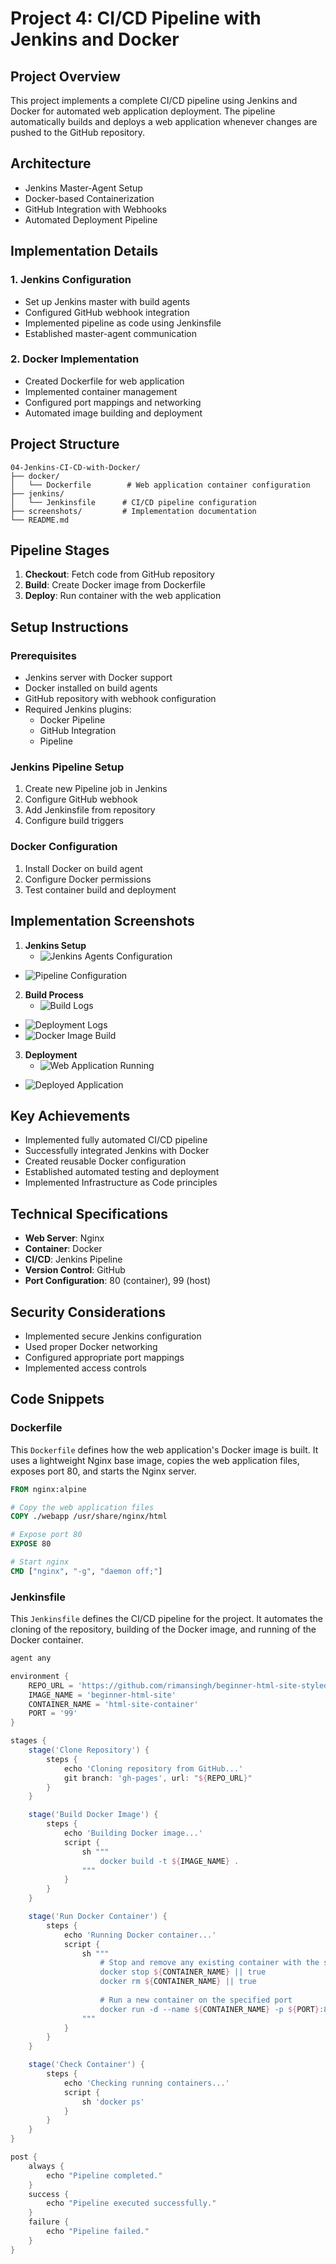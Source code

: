 # Project 4: CI/CD Pipeline with Jenkins and Docker

## Project Overview
This project implements a complete CI/CD pipeline using Jenkins and Docker for automated web application deployment. The pipeline automatically builds and deploys a web application whenever changes are pushed to the GitHub repository.

## Architecture
- Jenkins Master-Agent Setup
- Docker-based Containerization
- GitHub Integration with Webhooks
- Automated Deployment Pipeline

## Implementation Details

### 1. Jenkins Configuration
- Set up Jenkins master with build agents
- Configured GitHub webhook integration
- Implemented pipeline as code using Jenkinsfile
- Established master-agent communication

### 2. Docker Implementation
- Created Dockerfile for web application
- Implemented container management
- Configured port mappings and networking
- Automated image building and deployment

## Project Structure
```
04-Jenkins-CI-CD-with-Docker/
├── docker/
│   └── Dockerfile        # Web application container configuration
├── jenkins/
│   └── Jenkinsfile      # CI/CD pipeline configuration
├── screenshots/         # Implementation documentation
└── README.md
```

## Pipeline Stages
1. **Checkout**: Fetch code from GitHub repository
2. **Build**: Create Docker image from Dockerfile
3. **Deploy**: Run container with the web application

## Setup Instructions

### Prerequisites
- Jenkins server with Docker support
- Docker installed on build agents
- GitHub repository with webhook configuration
- Required Jenkins plugins:
  - Docker Pipeline
  - GitHub Integration
  - Pipeline

### Jenkins Pipeline Setup
1. Create new Pipeline job in Jenkins
2. Configure GitHub webhook
3. Add Jenkinsfile from repository
4. Configure build triggers

### Docker Configuration
1. Install Docker on build agent
2. Configure Docker permissions
3. Test container build and deployment

## Implementation Screenshots

1. **Jenkins Setup**
   - ![Jenkins Agents Configuration](./screenshots/01-jenkins-agents-setup.png)
- ![Pipeline Configuration](./screenshots/02-jenkins-pipeline-config.png)

2. **Build Process**
   - ![Build Logs](./screenshots/03-build-logs.png)
- ![Deployment Logs](./screenshots/04-deployment-logs.png)
- ![Docker Image Build](./screenshots/05-docker-image-build.png)

3. **Deployment**
   - ![Web Application Running](./screenshots/06-webapp-running.png)
- ![Deployed Application](./screenshots/07-webapp-deployed.png)

## Key Achievements
- Implemented fully automated CI/CD pipeline
- Successfully integrated Jenkins with Docker
- Created reusable Docker configuration
- Established automated testing and deployment
- Implemented Infrastructure as Code principles

## Technical Specifications
- **Web Server**: Nginx
- **Container**: Docker
- **CI/CD**: Jenkins Pipeline
- **Version Control**: GitHub
- **Port Configuration**: 80 (container), 99 (host)

## Security Considerations
- Implemented secure Jenkins configuration
- Used proper Docker networking
- Configured appropriate port mappings
- Implemented access controls

## Code Snippets

### Dockerfile
This `Dockerfile` defines how the web application's Docker image is built. It uses a lightweight Nginx base image, copies the web application files, exposes port 80, and starts the Nginx server.

```dockerfile
FROM nginx:alpine

# Copy the web application files
COPY ./webapp /usr/share/nginx/html

# Expose port 80
EXPOSE 80

# Start nginx
CMD ["nginx", "-g", "daemon off;"]
```

### Jenkinsfile
This `Jenkinsfile` defines the CI/CD pipeline for the project. It automates the cloning of the repository, building of the Docker image, and running of the Docker container.

```groovy
agent any

environment {
    REPO_URL = 'https://github.com/rimansingh/beginner-html-site-styled.git'
    IMAGE_NAME = 'beginner-html-site'
    CONTAINER_NAME = 'html-site-container'
    PORT = '99'
}

stages {
    stage('Clone Repository') {
        steps {
            echo 'Cloning repository from GitHub...'
            git branch: 'gh-pages', url: "${REPO_URL}"
        }
    }

    stage('Build Docker Image') {
        steps {
            echo 'Building Docker image...'
            script {
                sh """
                    docker build -t ${IMAGE_NAME} .
                """
            }
        }
    }

    stage('Run Docker Container') {
        steps {
            echo 'Running Docker container...'
            script {
                sh """
                    # Stop and remove any existing container with the same name
                    docker stop ${CONTAINER_NAME} || true
                    docker rm ${CONTAINER_NAME} || true
                    
                    # Run a new container on the specified port
                    docker run -d --name ${CONTAINER_NAME} -p ${PORT}:80 ${IMAGE_NAME}
                """
            }
        }
    }

    stage('Check Container') {
        steps {
            echo 'Checking running containers...'
            script {
                sh 'docker ps'
            }
        }
    }
}

post {
    always {
        echo "Pipeline completed."
    }
    success {
        echo "Pipeline executed successfully."
    }
    failure {
        echo "Pipeline failed."
    }
}
```